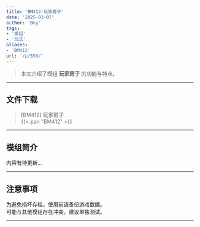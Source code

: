 ```yaml
---
title: 'BM412-玩家房子'
date: '2025-03-07'
author: 'Bny'
tags:
- '模组'
- '玩法'
aliases:
- 'BM412'
url: '/p/558/'
---
```


> 本文介绍了模组 **玩家房子** 的功能与特点。

---

## 文件下载

> [BM412] 玩家房子  
{{< pan "BM412" >}}  

---

## 模组简介

>  
内容有待更新...  

---

## 注意事项

>  
为避免损坏存档，使用前请备份游戏数据。  
可能与其他模组存在冲突，建议单独测试。  

---

